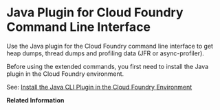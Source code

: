 <!-- loio7677e79323c04830a8c3de4b9b76fa09 -->

# Java Plugin for Cloud Foundry Command Line Interface

Use the Java plugin for the Cloud Foundry command line interface to get heap dumps, thread dumps and profiling data \(JFR or async-profiler\).

Before using the extended commands, you first need to install the Java plugin in the Cloud Foundry environment.

See: [Install the Java CLI Plugin in the Cloud Foundry Environment](install-the-java-cli-plugin-in-the-cloud-foundry-environment-36a90bb.md) 

**Related Information**  


 <?sap-ot O2O class="- topic/link " href="26825e02b0a54271bb06b71f71a74d1e.xml" text="" desc="" xtrc="link:1" xtrf="file:/home/builder/src/dita-all/jjq1673438782153/loio2080d0faf9d84ce6aa14caa4caa32935_en-US/src/content/localization/en-us/7677e79323c04830a8c3de4b9b76fa09.xml" output-class="" outputTopicFile="file:/home/builder/tp.net.sf.dita-ot/2.3/plugins/com.elovirta.dita.markdown_1.3.0/xsl/dita2markdownImpl.xsl" ?> 

